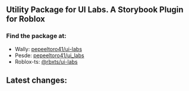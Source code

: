## Utility Package for UI Labs. A Storybook Plugin for Roblox

### Find the package at:

-   Wally: [pepeeltoro41/ui-labs](https://wally.run/package/pepeeltoro41/ui-labs)
-   Pesde: [pepeeltoro41/ui_labs](https://pesde.dev/packages/pepeeltoro41/ui_labs)
-   Roblox-ts: [@rbxts/ui-labs](https://www.npmjs.com/package/@rbxts/ui-labs)

## Latest changes:
